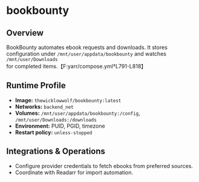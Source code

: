 <!--
title: bookbounty
description:
published: true
date: 2025-10-19T08:57:42Z
tags:
editor: markdown
-->

# bookbounty

## Overview
BookBounty automates ebook requests and downloads. It stores configuration under `/mnt/user/appdata/bookbounty` and watches `/mnt/user/Downloads` for completed items.【F:yarr/compose.yml†L791-L818】

## Runtime Profile
- **Image:** `thewicklowwolf/bookbounty:latest`
- **Networks:** `backend_net`
- **Volumes:** `/mnt/user/appdata/bookbounty:/config`, `/mnt/user/Downloads:/downloads`
- **Environment:** PUID, PGID, timezone
- **Restart policy:** `unless-stopped`

## Integrations & Operations
- Configure provider credentials to fetch ebooks from preferred sources.
- Coordinate with Readarr for import automation.
